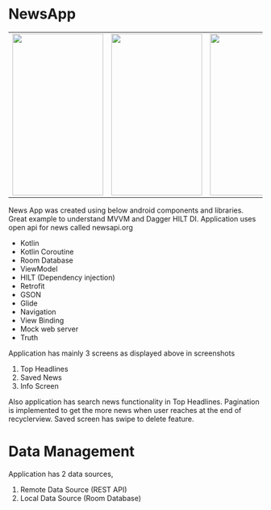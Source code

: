 # NewsApp
<table>
<tr>
  <td><img src='/Screenshots/Screenshot1.png' width="180" height="320"/></td>
  <td><img src='/Screenshots/Screenshot2.png' width="180" height="320"/></td>
  <td><img src='/Screenshots/Screenshot3.png' width="180" height="320"/></td>
</tr>
  </table>

News App was created using below android components and libraries. Great example to understand MVVM and Dagger HILT DI. Application uses open api for news called newsapi.org

* Kotlin
* Kotlin Coroutine
* Room Database
* ViewModel
* HILT (Dependency injection)
* Retrofit
* GSON
* Glide
* Navigation
* View Binding
* Mock web server
* Truth

Application has mainly 3 screens as displayed above in screenshots
1. Top Headlines
2. Saved News
3. Info Screen

Also application has search news functionality in Top Headlines. Pagination is implemented to get the more news when user reaches at the end of recyclerview. Saved screen has swipe to delete feature.
# Data Management

Application has 2 data sources,

1. Remote Data Source (REST API)
2. Local Data Source (Room Database)
